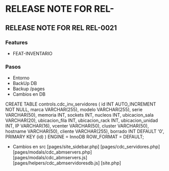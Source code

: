 # RELEASE NOTE FOR REL-

## RELEASE NOTE FOR REL REL-0021

### Features

- FEAT-INVENTARIO


### Pasos

- Entorno
- BackUp DB
- Backup /pages
- Cambios en DB

CREATE TABLE controls.cdc_inv_servidores (
   id INT AUTO_INCREMENT NOT NULL,
   marca VARCHAR(255),
   modelo VARCHAR(255),
   serie VARCHAR(50),
   memoria INT,
   sockets INT,
   nucleos INT,
   ubicacion_sala VARCHAR(20),
   ubicacion_fila INT,
   ubicacion_rack INT,
   ubicacion_unidad INT,
   IP VARCHAR(16),
   vcenter VARCHAR(50),
   cluster VARCHAR(50),
   hostname VARCHAR(50),
   cliente VARCHAR(255),
   borrado INT DEFAULT '0',
  PRIMARY KEY (id)
) ENGINE = InnoDB ROW_FORMAT = DEFAULT;

- Cambios en src
    [pages/site_sidebar.php]
    [pages/cdc_servidores.php]
    [pages/modals/cdc_abmservers.php]
    [pages/modals/cdc_abmservers.js]
    [pages/helpers/cdc_abmservidoresdb.js]
    [site.php]
